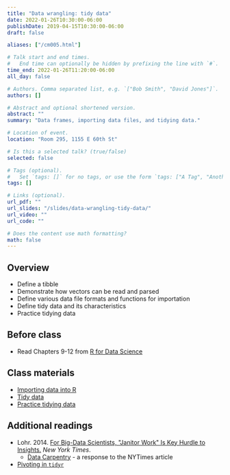 ```yaml
---
title: "Data wrangling: tidy data"
date: 2022-01-26T10:30:00-06:00
publishDate: 2019-04-15T10:30:00-06:00
draft: false

aliases: ["/cm005.html"]

# Talk start and end times.
#   End time can optionally be hidden by prefixing the line with `#`.
time_end: 2022-01-26T11:20:00-06:00
all_day: false

# Authors. Comma separated list, e.g. `["Bob Smith", "David Jones"]`.
authors: []

# Abstract and optional shortened version.
abstract: ""
summary: "Data frames, importing data files, and tidying data."

# Location of event.
location: "Room 295, 1155 E 60th St"

# Is this a selected talk? (true/false)
selected: false

# Tags (optional).
#   Set `tags: []` for no tags, or use the form `tags: ["A Tag", "Another Tag"]` for one or more tags.
tags: []

# Links (optional).
url_pdf: ""
url_slides: "/slides/data-wrangling-tidy-data/"
url_video: ""
url_code: ""

# Does the content use math formatting?
math: false
---
```




## Overview

* Define a tibble
* Demonstrate how vectors can be read and parsed
* Define various data file formats and functions for importation
* Define tidy data and its characteristics
* Practice tidying data

## Before class

* Read Chapters 9-12 from [R for Data Science](http://r4ds.had.co.nz/)

## Class materials

* [Importing data into R](/notes/importing-data/)
* [Tidy data](/notes/tidy-data/)
* [Practice tidying data](/notes/tidy-exercise/)

## Additional readings

* Lohr. 2014. [For Big-Data Scientists, "Janitor Work" Is Key Hurdle to Insights.](http://www.nytimes.com/2014/08/18/technology/for-big-data-scientists-hurdle-to-insights-is-janitor-work.html?_r=0) *New York Times*.
    * [Data Carpentry](http://www.mimno.org/articles/carpentry/) - a response to the NYTimes article
* [Pivoting in `tidyr`](https://tidyr.tidyverse.org/articles/pivot.html)
